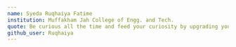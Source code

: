 ```yaml
---
name: Syeda Ruqhaiya Fatime
institution: Muffakham Jah College of Engg. and Tech.
quote: Be curious all the time and feed your curiosity by upgrading yourself each day.
github_user: Ruqhaiya
---
```

